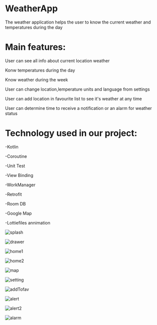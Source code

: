 # WeatherApp


The weather application helps the user to know the current weather and temperatures during the day

# Main features:

User can see all info about current location weather

Konw temperatures during the day

Know weather during the week

User can change location,lemperature units and language from settings

User can add location in favourite list to see it's weather at any time 

User can determine time to receive a notification or an alarm for weather status 


# Technology used in our project:

-Kotlin

-Coroutine

-Unit Test

-View Binding

-WorkManager

-Retrofit

-Room DB

-Google Map




-Lottiefiles annimation

![splash](https://user-images.githubusercontent.com/55794743/229950758-841b3181-0cc1-45c2-bea3-94f047cdc874.jpg)

![drawer](https://user-images.githubusercontent.com/55794743/229950736-210f8cdc-8d93-42b6-91c5-4772fda9fa2e.jpg)

![home1](https://user-images.githubusercontent.com/55794743/229950739-982ecca6-9006-47ef-8aac-f85492b92cbd.jpg)

![home2](https://user-images.githubusercontent.com/55794743/229950741-725e0b26-c9b4-47df-8199-78870fa1e862.jpg)

![map](https://user-images.githubusercontent.com/55794743/229950743-5098083f-34ba-40cf-ba92-65275864e460.jpg)

![setting](https://user-images.githubusercontent.com/55794743/229950753-e2cc9b9b-36b7-450e-80cd-9e37208943a5.jpg)

![addTofav](https://user-images.githubusercontent.com/55794743/229950713-e4fe3bab-7d0b-4fe2-ae26-aa57d16b37ac.jpg)

![alert](https://user-images.githubusercontent.com/55794743/229950727-f7b480c5-eaf3-4bd6-9dce-cfeb23cf88e8.jpg)

![alert2](https://user-images.githubusercontent.com/55794743/229950732-0357bef4-baef-45bb-b616-ad696d62b934.jpg)

![alarm](https://user-images.githubusercontent.com/55794743/229950721-0a1ef098-72f9-4e0a-9e2b-65ab1e8ae88f.jpg)
